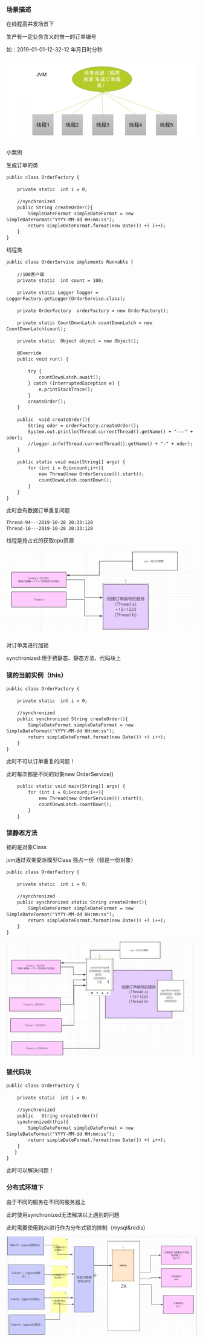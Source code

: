 ### 场景描述

在线程高并发场景下

生产有一定业务含义的惟一的订单编号

如：2019-01-01-12-32-12 年月日时分秒

![](picc/zk1.jpg)



小案例

生成订单的类

```
public class OrderFactory {

    private static  int i = 0;

    //synchronized
    public String createOrder(){
        SimpleDateFormat simpleDateFormat = new SimpleDateFormat("YYYY-MM-dd HH:mm:ss");
        return simpleDateFormat.format(new Date()) +( i++);
    }
}
```

线程类

```
public class OrderService implements Runnable {

    //100客户端
    private static  int count = 100;

    private static Logger logger = LoggerFactory.getLogger(OrderService.class);

    private OrderFactory  orderFactory = new OrderFactory();

    private static CountDownLatch countDownLatch = new CountDownLatch(count);

    private static  Object object = new Object();

    @Override
    public void run() {

        try {
            countDownLatch.await();
        } catch (InterruptedException e) {
            e.printStackTrace();
        }
        createOrder();
    }

    public  void createOrder(){
        String oder = orderFactory.createOrder();
        System.out.println(Thread.currentThread().getName() + "---" + oder);
        //logger.info(Thread.currentThread().getName() + "-" + oder);
    }

    public static void main(String[] args) {
        for (int i = 0;i<count;i++){
            new Thread(new OrderService()).start();
            countDownLatch.countDown();
        }
    }
}

```

此时会有数据订单重复问题

```
Thread-94---2019-10-28 20:33:120
Thread-16---2019-10-28 20:33:120
```

线程是抢占式的获取cpu资源

![](picc/zk2.jpg)



对订单类进行加锁

synchronized:用于费静态、静态方法、代码块上

### 锁的当前实例（this）

```
public class OrderFactory {

    private static  int i = 0;

    //synchronized
    public synchronized String createOrder(){
        SimpleDateFormat simpleDateFormat = new SimpleDateFormat("YYYY-MM-dd HH:mm:ss");
        return simpleDateFormat.format(new Date()) +( i++);
    }
}
```

此时不可以订单重复的问题！

此时每次都是不同的对象new OrderService()

```
    public static void main(String[] args) {
        for (int i = 0;i<count;i++){
            new Thread(new OrderService()).start();
            countDownLatch.countDown();
        }
    }
```

### 锁静态方法

锁的是对象Class

jvm通过双亲委派模型Class  独占一份（锁是一份对象）

```
public class OrderFactory {

    private static  int i = 0;

    //synchronized
    public synchronized static String createOrder(){
        SimpleDateFormat simpleDateFormat = new SimpleDateFormat("YYYY-MM-dd HH:mm:ss");
        return simpleDateFormat.format(new Date()) +( i++);
    }
}
```



![](picc/zk3.jpg)



### 锁代码块

```
public class OrderFactory {

    private static  int i = 0;

    //synchronized
    public   String createOrder(){
    synchronized(this){
        SimpleDateFormat simpleDateFormat = new SimpleDateFormat("YYYY-MM-dd HH:mm:ss");
        return simpleDateFormat.format(new Date()) +( i++);
    }
   }
}
```

此时可以解决问题！

### 分布式环境下

由于不同的服务在不同的服务器上

此时使用synchronized无法解决以上遇到的问题



此时需要使用到zk进行作为分布式锁的控制（mysql&redis）

![](picc/zk4.jpg)









